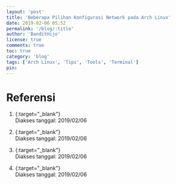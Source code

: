 ```yaml
---
layout: 'post'
title: 'Beberapa Pilihan Konfigurasi Network pada Arch Linux'
date: 2019-02-06 05:52
permalink: '/blog/:title'
author: 'BanditHijo'
license: true
comments: true
toc: true
category: 'blog'
tags: ['Arch Linux', 'Tips', 'Tools', 'Terminal']
pin:
---
```


<!-- BANNER OF THE POST -->
<!-- <img class="post&#45;body&#45;img" src="{{ site.lazyload.logo_blank_banner }}" data&#45;echo="#" alt="banner"> -->


# Referensi

1. [](){:target="_blank"}
<br>Diakses tanggal: 2019/02/06

2. [](){:target="_blank"}
<br>Diakses tanggal: 2019/02/06

3. [](){:target="_blank"}
<br>Diakses tanggal: 2019/02/06

4. [](){:target="_blank"}
<br>Diakses tanggal: 2019/02/06
